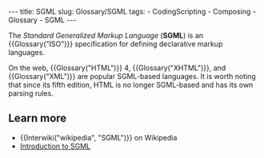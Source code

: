--- title: SGML slug: Glossary/SGML tags: - CodingScripting - Composing - Glossary - SGML ---

The *Standard Generalized Markup Language* (**SGML**) is an {{Glossary("ISO")}} specification for defining declarative markup languages.

On the web, {{Glossary("HTML")}} 4, {{Glossary("XHTML")}}, and {{Glossary("XML")}} are popular SGML-based languages. It is worth noting that since its fifth edition, HTML is no longer SGML-based and has its own parsing rules.

Learn more
----------

-   {{Interwiki("wikipedia", "SGML")}} on Wikipedia
-   [Introduction to SGML](https://www.isgmlug.org/)
